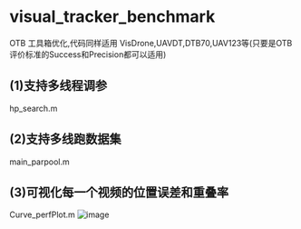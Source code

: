 # visual_tracker_benchmark
OTB 工具箱优化,代码同样适用 VisDrone,UAVDT,DTB70,UAV123等(只要是OTB评价标准的Success和Precision都可以适用)

## (1)支持多线程调参
hp_search.m

## (2)支持多线跑数据集
main_parpool.m

## (3)可视化每一个视频的位置误差和重叠率
Curve_perfPlot.m
![image](https://github.com/HonglinChu/visual_tracker_benchmark/O-Bird1.png)
